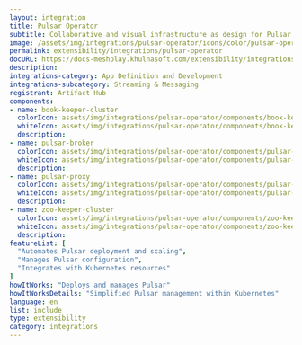 ```yaml
---
layout: integration
title: Pulsar Operator
subtitle: Collaborative and visual infrastructure as design for Pulsar Operator
image: /assets/img/integrations/pulsar-operator/icons/color/pulsar-operator-color.svg
permalink: extensibility/integrations/pulsar-operator
docURL: https://docs-meshplay.khulnasoft.com/extensibility/integrations/pulsar-operator
description: 
integrations-category: App Definition and Development
integrations-subcategory: Streaming & Messaging
registrant: Artifact Hub
components: 
- name: book-keeper-cluster
  colorIcon: assets/img/integrations/pulsar-operator/components/book-keeper-cluster/icons/color/book-keeper-cluster-color.svg
  whiteIcon: assets/img/integrations/pulsar-operator/components/book-keeper-cluster/icons/white/book-keeper-cluster-white.svg
  description: 
- name: pulsar-broker
  colorIcon: assets/img/integrations/pulsar-operator/components/pulsar-broker/icons/color/pulsar-broker-color.svg
  whiteIcon: assets/img/integrations/pulsar-operator/components/pulsar-broker/icons/white/pulsar-broker-white.svg
  description: 
- name: pulsar-proxy
  colorIcon: assets/img/integrations/pulsar-operator/components/pulsar-proxy/icons/color/pulsar-proxy-color.svg
  whiteIcon: assets/img/integrations/pulsar-operator/components/pulsar-proxy/icons/white/pulsar-proxy-white.svg
  description: 
- name: zoo-keeper-cluster
  colorIcon: assets/img/integrations/pulsar-operator/components/zoo-keeper-cluster/icons/color/zoo-keeper-cluster-color.svg
  whiteIcon: assets/img/integrations/pulsar-operator/components/zoo-keeper-cluster/icons/white/zoo-keeper-cluster-white.svg
  description: 
featureList: [
  "Automates Pulsar deployment and scaling",
  "Manages Pulsar configuration",
  "Integrates with Kubernetes resources"
]
howItWorks: "Deploys and manages Pulsar"
howItWorksDetails: "Simplified Pulsar management within Kubernetes"
language: en
list: include
type: extensibility
category: integrations
---
```

